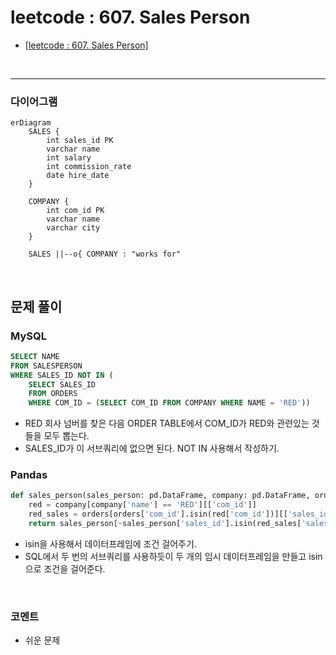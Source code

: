# leetcode : 607. Sales Person
* [[leetcode : 607. Sales Person]](https://leetcode.com/problems/sales-person/description/)
<br>

---

### **다이어그램**
```mermaid
erDiagram
    SALES {
        int sales_id PK
        varchar name
        int salary
        int commission_rate
        date hire_date
    }

    COMPANY {
        int com_id PK
        varchar name
        varchar city
    }

    SALES ||--o{ COMPANY : "works for"
```

<br>

## 문제 풀이

### **MySQL**
```SQL
SELECT NAME
FROM SALESPERSON
WHERE SALES_ID NOT IN (
    SELECT SALES_ID
    FROM ORDERS
    WHERE COM_ID = (SELECT COM_ID FROM COMPANY WHERE NAME = 'RED'))
```

* RED 회사 넘버를 찾은 다음 ORDER TABLE에서 COM_ID가 RED와 관련있는 것들을 모두 뽑는다.
* SALES_ID가 이 서브쿼리에 없으면 된다. NOT IN 사용해서 작성하기.
  
### **Pandas**
```python
def sales_person(sales_person: pd.DataFrame, company: pd.DataFrame, orders: pd.DataFrame) -> pd.DataFrame:
    red = company[company['name'] == 'RED'][['com_id']]
    red_sales = orders[orders['com_id'].isin(red['com_id'])][['sales_id']]
    return sales_person[~sales_person['sales_id'].isin(red_sales['sales_id'])][['name']]
```

* isin을 사용해서 데이터프레임에 조건 걸어주기.
* SQL에서 두 번의 서브쿼리를 사용하듯이 두 개의 임시 데이터프레임을 만들고 isin으로 조건을 걸어준다.
  
<br>

### **코멘트**
* 쉬운 문제
